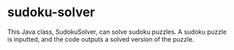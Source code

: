 # sudoku-solver
This Java class, SudokuSolver, can solve sudoku puzzles.
A sudoku puzzle is inputted, and the code outputs a solved version of the puzzle.
